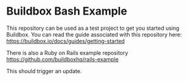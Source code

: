 # Buildbox Bash Example

This repository can be used as a test project to get you started using Buildbox. You can read the guide associated with this repository here: https://buildbox.io/docs/guides/getting-started

There is also a Ruby on Rails example repository https://github.com/buildboxhq/rails-example


This should trigger an update.
